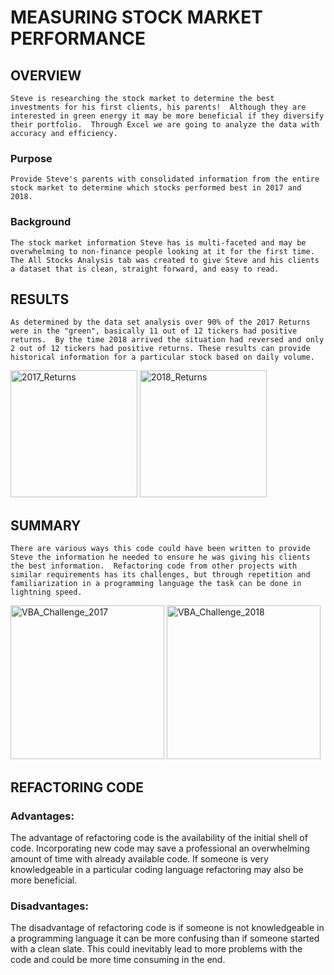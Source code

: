 # MEASURING STOCK MARKET PERFORMANCE

## OVERVIEW

    Steve is researching the stock market to determine the best investments for his first clients, his parents!  Although they are interested in green energy it may be more beneficial if they diversify their portfolio.  Through Excel we are going to analyze the data with accuracy and efficiency.  

### Purpose

    Provide Steve's parents with consolidated information from the entire stock market to determine which stocks performed best in 2017 and 2018.  

### Background

    The stock market information Steve has is multi-faceted and may be overwhelming to non-finance people looking at it for the first time.  The All Stocks Analysis tab was created to give Steve and his clients a dataset that is clean, straight forward, and easy to read.  

## RESULTS

    As determined by the data set analysis over 90% of the 2017 Returns were in the "green", basically 11 out of 12 tickers had positive returns.  By the time 2018 arrived the situation had reversed and only 2 out of 12 tickers had positive returns. These results can provide historical information for a particular stock based on daily volume. 

<img width="203" alt="2017_Returns" src="https://user-images.githubusercontent.com/14171474/207717749-277877d7-d3f5-4c45-bd92-007f1bd149fe.png">

<img width="203" alt="2018_Returns" src="https://user-images.githubusercontent.com/14171474/207717778-ed016f65-0896-4b6a-8d72-025a8097747b.png">


## SUMMARY

    There are various ways this code could have been written to provide Steve the information he needed to ensure he was giving his clients the best information.  Refactoring code from other projects with similar requirements has its challenges, but through repetition and familiarization in a programming language the task can be done in lightning speed. 

<img width="246" alt="VBA_Challenge_2017" src="https://user-images.githubusercontent.com/14171474/207716693-5583aabe-25c2-4477-9a3c-533989e73b90.png">

<img width="246" alt="VBA_Challenge_2018" src="https://user-images.githubusercontent.com/14171474/207716834-19bdbe99-52c9-4e10-91b1-0cca87b99f1b.png">
    

## REFACTORING CODE

### Advantages:  

The advantage of refactoring code is the availability of the initial shell of code.  Incorporating new code may save a professional an overwhelming amount of time with already available code. If someone is very knowledgeable in a particular coding language refactoring may also be more beneficial. 

### Disadvantages:  

The disadvantage of refactoring code is if someone is not knowledgeable in a programming language it can be more confusing than if someone started with a clean slate. This could inevitably lead to more problems with the code and could be more time consuming in the end.  


































